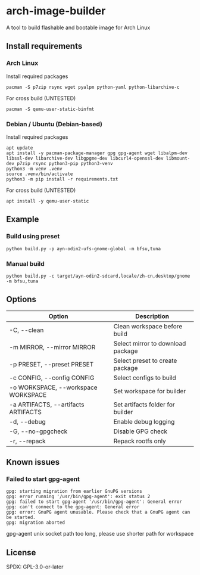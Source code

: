 # arch-image-builder

A tool to build flashable and bootable image for Arch Linux

## Install requirements

### Arch Linux

Install required packages

```commandline
pacman -S p7zip rsync wget pyalpm python-yaml python-libarchive-c
```

For cross build (UNTESTED)

```commandline
pacman -S qemu-user-static-binfmt
```

### Debian / Ubuntu (Debian-based)

Install required packages

```commandline
apt update
apt install -y pacman-package-manager gpg gpg-agent wget libalpm-dev libssl-dev libarchive-dev libgpgme-dev libcurl4-openssl-dev libmount-dev p7zip rsync python3-pip python3-venv
python3 -m venv .venv
source .venv/bin/activate
python3 -m pip install -r requirements.txt
```

For cross build (UNTESTED)

```commandline
apt install -y qemu-user-static
```

## Example

### Build using preset

```commandline
python build.py -p ayn-odin2-ufs-gnome-global -m bfsu,tuna
```

### Manual build

```commandline
python build.py -c target/ayn-odin2-sdcard,locale/zh-cn,desktop/gnome -m bfsu,tuna
```

## Options

| Option                              | Description                        |
|-------------------------------------|------------------------------------|
| -C, --clean                         | Clean workspace before build       |
| -m MIRROR, --mirror MIRROR          | Select mirror to download package  |
| -p PRESET, --preset PRESET          | Select preset to create package    |
| -c CONFIG, --config CONFIG          | Select configs to build            |
| -o WORKSPACE, --workspace WORKSPACE | Set workspace for builder          |
| -a ARTIFACTS, --artifacts ARTIFACTS | Set artifacts folder for builder   |
| -d, --debug                         | Enable debug logging               |
| -G, --no-gpgcheck                   | Disable GPG check                  |
| -r, --repack                        | Repack rootfs only                 |

## Known issues

### Failed to start gpg-agent

```
gpg: starting migration from earlier GnuPG versions
gpg: error running '/usr/bin/gpg-agent': exit status 2
gpg: failed to start gpg-agent '/usr/bin/gpg-agent': General error
gpg: can't connect to the gpg-agent: General error
gpg: error: GnuPG agent unusable. Please check that a GnuPG agent can be started.
gpg: migration aborted
```

gpg-agent unix socket path too long, please use shorter path for workspace

## License

SPDX: GPL-3.0-or-later
